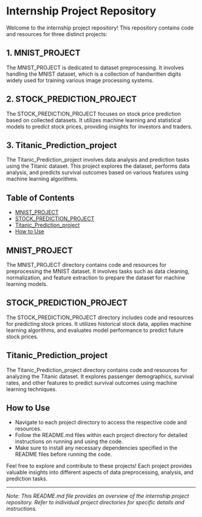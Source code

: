 # Internship Project Repository

Welcome to the internship project repository! This repository contains code and resources for three distinct projects:

## 1. MNIST_PROJECT
The MNIST_PROJECT is dedicated to dataset preprocessing. It involves handling the MNIST dataset, which is a collection of handwritten digits widely used for training various image processing systems.

## 2. STOCK_PREDICTION_PROJECT
The STOCK_PREDICTION_PROJECT focuses on stock price prediction based on collected datasets. It utilizes machine learning and statistical models to predict stock prices, providing insights for investors and traders.

## 3. Titanic_Prediction_project
The Titanic_Prediction_project involves data analysis and prediction tasks using the Titanic dataset. This project explores the dataset, performs data analysis, and predicts survival outcomes based on various features using machine learning algorithms.

## Table of Contents
- [MNIST_PROJECT](#mnist_project)
- [STOCK_PREDICTION_PROJECT](#stock_prediction_project)
- [Titanic_Prediction_project](#titanic_prediction_project)
- [How to Use](#how-to-use)

## MNIST_PROJECT
The MNIST_PROJECT directory contains code and resources for preprocessing the MNIST dataset. It involves tasks such as data cleaning, normalization, and feature extraction to prepare the dataset for machine learning models.

## STOCK_PREDICTION_PROJECT
The STOCK_PREDICTION_PROJECT directory includes code and resources for predicting stock prices. It utilizes historical stock data, applies machine learning algorithms, and evaluates model performance to predict future stock prices.

## Titanic_Prediction_project
The Titanic_Prediction_project directory contains code and resources for analyzing the Titanic dataset. It explores passenger demographics, survival rates, and other features to predict survival outcomes using machine learning techniques.

## How to Use
- Navigate to each project directory to access the respective code and resources.
- Follow the README.md files within each project directory for detailed instructions on running and using the code.
- Make sure to install any necessary dependencies specified in the README files before running the code.

Feel free to explore and contribute to these projects! Each project provides valuable insights into different aspects of data preprocessing, analysis, and prediction tasks.

---
*Note: This README.md file provides an overview of the internship project repository. Refer to individual project directories for specific details and instructions.*
